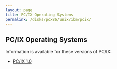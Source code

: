 ```yaml
---
layout: page
title: PC/IX Operating Systems
permalink: /disks/pcx86/unix/ibm/pcix/
---
```


PC/IX Operating Systems
---

Information is available for these versions of PC/IX:

* [PC/IX 1.0](1.0/)
